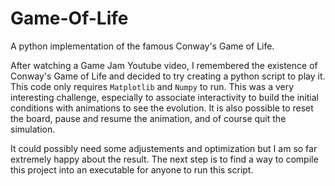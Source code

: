 # Game-Of-Life
A python implementation of the famous Conway's Game of Life.

After watching a Game Jam Youtube video, I remembered the existence of Conway's Game of Life and decided to try creating a python script to play it. This code only requires `Matplotlib` and `Numpy` to run. This was a very interesting challenge, especially to associate interactivity to build the initial conditions with animations to see the evolution. It is also possible to reset the board, pause and resume the animation, and of course quit the simulation.

It could possibly need some adjustements and optimization but I am so far extremely happy about the result. The next step is to find a way to compile this project into an executable for anyone to run this script.

